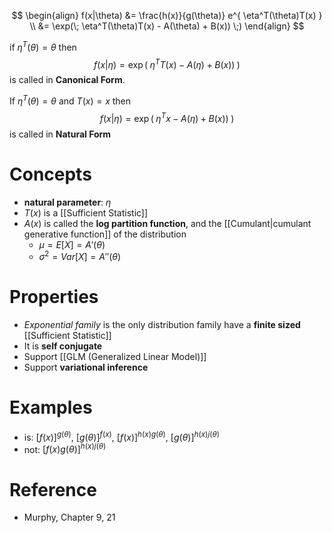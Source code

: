 $$
\begin{align}
f(x|\theta) &=  \frac{h(x)}{g(\theta)} e^{ \eta^T(\theta)T(x) } \\
&= \exp(\; \eta^T(\theta)T(x) - A(\theta) + B(x)) \;)
\end{align}
$$

if $\eta^T(\theta) = \theta$ then 
$$
f(x|\eta) = \exp(\; \eta^T T(x) - A(\eta) + B(x)) \;)
$$
is called in **Canonical Form**.

If $\eta^T(\theta) = \theta$ and $T(x) = x$ then
$$
f(x|\eta) = \exp(\; \eta^Tx - A(\eta) + B(x)) \;)
$$
is called in **Natural Form**

# Concepts

- **natural parameter**:  $\eta$
- $T(x)$ is a [[Sufficient Statistic]]
- $A(x)$ is called the **log partition function**, and the [[Cumulant|cumulant generative function]] of the distribution
    - $\mu = E[X] = A'(\theta)$
    - $\sigma^2 = Var[X] = A''(\theta)$




# Properties

- *Exponential family* is the only distribution family have a **finite sized** [[Sufficient Statistic]]
- It is **self conjugate**
- Support [[GLM (Generalized Linear Model)]]
- Support **variational inference**



# Examples

- is: $[f(x)]^{g(\theta)}$, $[g(\theta)]^{f(x)}$, $[f(x)]^{h(x)g(\theta)}$, $[g(\theta)]^{h(x)j(\theta)}$
- not: $[f(x)g(\theta)]^{h(x)j(\theta)}$



# Reference

- Murphy, Chapter 9, 21
